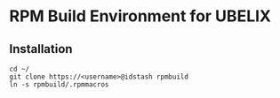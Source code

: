 # RPM Build Environment for UBELIX

## Installation

    cd ~/
    git clone https://<username>@idstash rpmbuild
    ln -s rpmbuild/.rpmmacros

